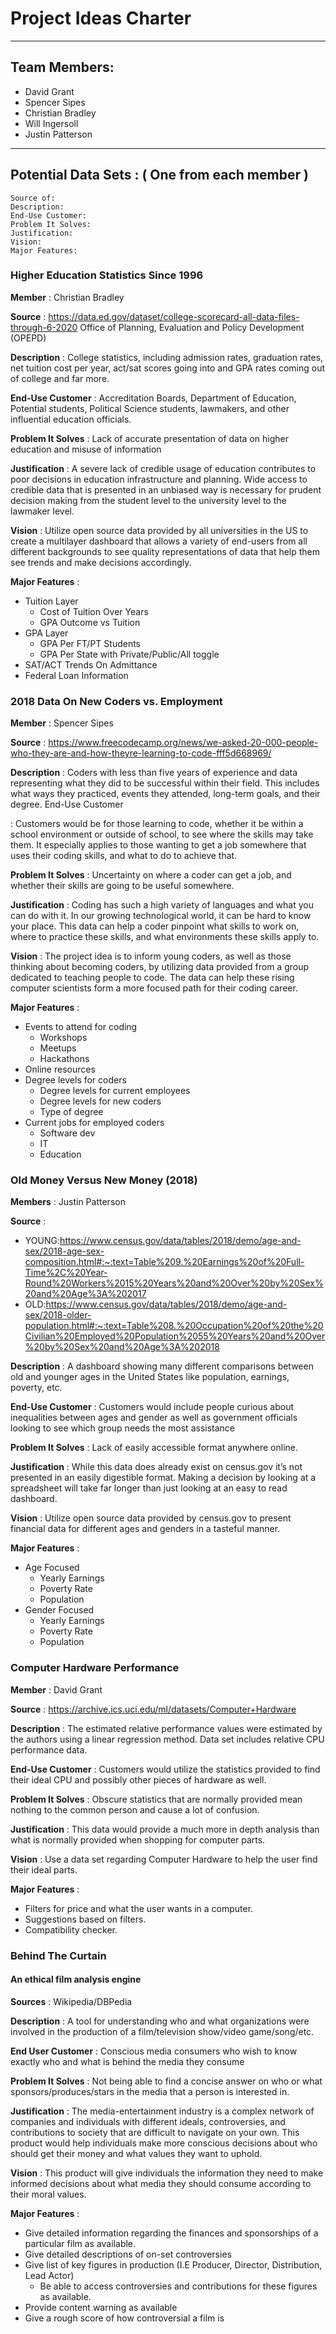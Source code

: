 # Project Ideas Charter
---

## Team Members:
- David Grant
- Spencer Sipes
- Christian Bradley
- Will Ingersoll
- Justin Patterson
---

## Potential Data Sets : ( One from each member )


```
Source of:
Description:
End-Use Customer:
Problem It Solves:
Justification:
Vision:
Major Features:
```

### Higher Education Statistics Since 1996

**Member**
: Christian Bradley

**Source**
: https://data.ed.gov/dataset/college-scorecard-all-data-files-through-6-2020
  Office of Planning, Evaluation and Policy Development (OPEPD)

**Description**
: College statistics, including admission rates, graduation rates, net tuition cost per year, act/sat scores going into and GPA rates coming out of college and far more.

**End-Use Customer**
: Accreditation Boards, Department of Education, Potential students, Political Science students, lawmakers, and other influential education officials.

**Problem It Solves**
: Lack of accurate presentation of data on higher education and misuse of information

**Justification**
: A severe lack of credible usage of education contributes to poor decisions in education infrastructure and planning. Wide access to credible data that is presented in an unbiased way is necessary for prudent decision making from the student level to the university level to the lawmaker level.

**Vision**
: Utilize open source data provided by all universities in the US to create a multilayer dashboard that allows a variety of end-users from all different backgrounds to see quality representations of data that help them see trends and make decisions accordingly.

**Major Features**
: 
* Tuition Layer
	* Cost of Tuition Over Years
	* GPA Outcome vs Tuition 
* GPA Layer
    * GPA Per FT/PT Students
    * GPA Per State with Private/Public/All toggle
* SAT/ACT Trends On Admittance
* Federal Loan Information

### 2018 Data On New Coders vs. Employment

**Member**
: Spencer Sipes

**Source**
: https://www.freecodecamp.org/news/we-asked-20-000-people-who-they-are-and-how-theyre-learning-to-code-fff5d668969/ 

**Description**
: Coders with less than five years of experience and data representing what they did to be successful within their field. This includes what ways they practiced, events they attended, long-term goals, and their degree. 
End-Use Customer

: Customers would be for those learning to code, whether it be within a school environment or outside of school, to see where the skills may take them. It especially applies to those wanting to get a job somewhere that uses their coding skills, and what to do to achieve that. 

**Problem It Solves**
: Uncertainty on where a coder can get a job, and whether their skills are going to be useful somewhere. 

**Justification**
: Coding has such a high variety of languages and what you can do with it. In our growing technological world, it can be hard to know your place. This data can help a coder pinpoint what skills to work on, where to practice these skills, and what environments these skills apply to. 

**Vision**
: The project idea is to inform young coders, as well as those thinking about becoming coders, by utilizing data provided from a group dedicated to teaching people to code. The data can help these rising computer scientists form a more focused path for their coding career. 

**Major Features**
: 	
* Events to attend for coding
	* Workshops
	* Meetups
	* Hackathons
* Online resources
* Degree levels for coders
	* Degree levels for current employees
	* Degree levels for new coders
	* Type of degree
* Current jobs for employed coders
	* Software dev
	* IT
	* Education

### Old Money Versus New Money (2018)

**Members**
: Justin Patterson

**Source**
: 	
* YOUNG:https://www.census.gov/data/tables/2018/demo/age-and-sex/2018-age-sex-composition.html#:~:text=Table%209.%20Earnings%20of%20Full-Time%2C%20Year-Round%20Workers%2015%20Years%20and%20Over%20by%20Sex%20and%20Age%3A%202017
* OLD:https://www.census.gov/data/tables/2018/demo/age-and-sex/2018-older-population.html#:~:text=Table%208.%20Occupation%20of%20the%20Civilian%20Employed%20Population%2055%20Years%20and%20Over%20by%20Sex%20and%20Age%3A%202018

**Description**
: A dashboard showing many different comparisons between old and younger ages in the United States like population, earnings, poverty, etc.

**End-Use Customer**
: Customers would include people curious about inequalities between ages and gender as well as government officials looking to see which group needs the most assistance

**Problem It Solves**
: Lack of easily accessible format anywhere online. 

**Justification**
: While this data does already exist on census.gov it’s not presented in an easily digestible format. Making a decision by looking at a spreadsheet will take far longer than just looking at an easy to read dashboard.

**Vision**
: Utilize open source data provided by census.gov to present financial data for different ages and genders in a tasteful manner.

**Major Features**
:	
* Age Focused
	* Yearly Earnings
	* Poverty Rate
	* Population
* Gender Focused
	* Yearly Earnings
	* Poverty Rate
	* Population

### Computer Hardware Performance

**Member**
: David Grant

**Source**
: https://archive.ics.uci.edu/ml/datasets/Computer+Hardware 

**Description**
: The estimated relative performance values were estimated by the authors using a linear regression method. Data set includes relative CPU performance data.

**End-Use Customer**
: Customers would utilize the statistics provided to find their ideal CPU and possibly other pieces of hardware as well. 

**Problem It Solves**
: Obscure statistics that are normally provided mean nothing to the common person and cause a lot of confusion. 

**Justification**
: This data would provide a much more in depth analysis than what is normally provided when shopping for computer parts.

**Vision**
: Use a data set regarding Computer Hardware to help the user find their ideal parts.

**Major Features**
:	
* Filters for price and what the user wants in a computer.
* Suggestions based on filters.
* Compatibility checker.

### Behind The Curtain
#### An ethical film analysis engine

**Sources** 
: Wikipedia/DBPedia

**Description**
: A tool for understanding who and what organizations were involved in the production of a film/television show/video game/song/etc. 

**End User Customer**
: Conscious media consumers who wish to know exactly who and what is behind the media they consume

**Problem It Solves**
: Not being able to find a concise answer on who or what sponsors/produces/stars in the media that a person is interested in.

**Justification**
: The media-entertainment industry is a complex network of companies and individuals with different ideals, controversies, and contributions to society that are difficult to navigate on your own. This product would help individuals make more conscious decisions about who should get their money and what values they want to uphold.

**Vision**
: This product will give individuals the information they need to make informed decisions about what media they should consume according to their moral values.

**Major Features**
:
* Give detailed information regarding the finances and sponsorships of a particular film as available.
* Give detailed descriptions of on-set controversies
* Give list of key figures in production (I.E Producer, Director, Distribution, Lead Actor)
	* Be able to access controversies and contributions for these figures as available.
* Provide content warning as available
* Give a rough score of how controversial a film is
